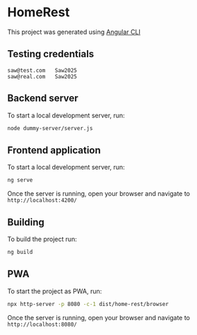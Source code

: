 # HomeRest

This project was generated using [Angular CLI](https://github.com/angular/angular-cli)

## Testing credentials

```
saw@test.com   Saw2025
saw@real.com   Saw2025
```

## Backend server

To start a local development server, run:

```bash
node dummy-server/server.js
```


## Frontend application

To start a local development server, run:

```bash
ng serve
```

Once the server is running, open your browser and navigate to `http://localhost:4200/`


## Building

To build the project run:

```bash
ng build
```

## PWA

To start the project as PWA, run:

```bash
npx http-server -p 8080 -c-1 dist/home-rest/browser
```

Once the server is running, open your browser and navigate to `http://localhost:8080/`